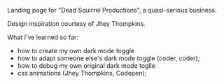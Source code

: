 Landing page for "Dead Squirrel Productions", a quasi-serious business.

Design inspiration courtesy of Jhey Thompkins.

What I've learned so far:

- how to create my own dark mode toggle
- how to adapt someone else's dark mode toggle (coder, coder);
- how to debug my own original dark mode toglle
- css animations (Jhey Thompkins, Codepen);
